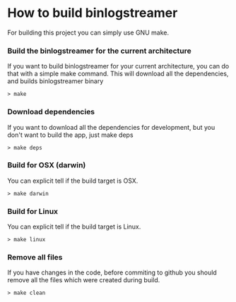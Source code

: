 # How to build binlogstreamer

For building this project you can simply use GNU make.

### Build the binlogstreamer for the current architecture
If you want to build binlogstreamer for your current architecture, you can do that with a simple make command. 
This will download all the dependencies, and builds binlogstreamer binary

    > make

### Download dependencies
If you want to download all the dependencies for development, but you don't want to build the app, just make deps

    > make deps

### Build for OSX (darwin)
You can explicit tell if the build target is OSX. 

    > make darwin

### Build for Linux
You can explicit tell if the build target is Linux. 

    > make linux
    
### Remove all files  
If you have changes in the code, before commiting to github you should remove all the files which were created during build.

    > make clean
